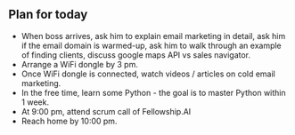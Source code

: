 ## Plan for today
- When boss arrives, ask him to explain email marketing in detail, ask him if the email domain is warmed-up, ask him to walk through an example of finding clients, discuss google maps API vs sales navigator.
- Arrange a WiFi dongle by 3 pm.
- Once WiFi dongle is connected, watch videos / articles on cold email marketing.
- In the free time, learn some Python - the goal is to master Python within 1 week.
- At 9:00 pm, attend scrum call of Fellowship.AI
- Reach home by 10:00 pm.
